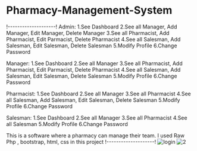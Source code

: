 # Pharmacy-Management-System
!--------------------!
Admin:
	1.See Dashboard
	2.See all Manager, Add Manager, Edit Manager, Delete Manager
	3.See all Pharmacist, Add Pharmacist, Edit Parmacist, Delete Pharmacist
	4.See all Salesman, Add Salesman, Edit Salesman, Delete Salesman
	5.Modify Profile
	6.Change Password

Manager:
	1.See Dashboard
	2.See all Manager
	3.See all Pharmacist, Add Pharmacist, Edit Parmacist, Delete Pharmacist
	4.See all Salesman, Add Salesman, Edit Salesman, Delete Salesman
	5.Modify Profile
	6.Change Password

Pharmacist:
	1.See Dashboard
	2.See all Manager
	3.See all Pharmacist
	4.See all Salesman, Add Salesman, Edit Salesman, Delete Salesman
	5.Modify Profile
	6.Change Password

Salesman:
	1.See Dashboard
	2.See all Manager
	3.See all Pharmacist
	4.See all Salesman
	5.Modify Profile
	6.Change Password
	
This is a software where a pharmacy can manage their team. I used Raw Php , bootstrap, html, css in this project
!--------------------!
![login](https://user-images.githubusercontent.com/43532038/116852137-98a25c00-ac15-11eb-9d04-a27050d96a07.png)
![2](https://user-images.githubusercontent.com/43532038/116852167-a35cf100-ac15-11eb-91db-b8057a04bea3.png)
